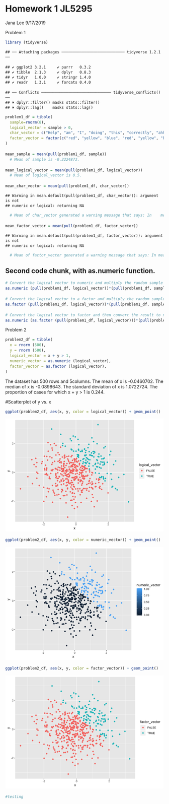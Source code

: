 Homework 1 JL5295
================
Jana Lee
9/17/2019

Problem
    1

``` r
library (tidyverse)
```

    ## ── Attaching packages ──────────────────────────── tidyverse 1.2.1 ──

    ## ✔ ggplot2 3.2.1     ✔ purrr   0.3.2
    ## ✔ tibble  2.1.3     ✔ dplyr   0.8.3
    ## ✔ tidyr   1.0.0     ✔ stringr 1.4.0
    ## ✔ readr   1.3.1     ✔ forcats 0.4.0

    ## ── Conflicts ─────────────────────────────── tidyverse_conflicts() ──
    ## ✖ dplyr::filter() masks stats::filter()
    ## ✖ dplyr::lag()    masks stats::lag()

``` r
problem1_df = tibble(
  sample=rnorm(8),
  logical_vector = sample > 0,
  char_vector = c("Help", "am", "I", "doing", "this", "correctly", "ahh", "ahh"),
  factor_vector = factor(c("red", "yellow", "blue", "red", "yellow", "blue","red", "red"))
)

mean_sample = mean(pull(problem1_df, sample))
  # Mean of sample is -0.2224873.

mean_logical_vector = mean(pull(problem1_df, logical_vector))
  # Mean of logical_vector is 0.5.

mean_char_vector = mean(pull(problem1_df, char_vector))
```

    ## Warning in mean.default(pull(problem1_df, char_vector)): argument is not
    ## numeric or logical: returning NA

``` r
  # Mean of char_vector generated a warning message that says: In    mean.default(pull(problem1_df, char_vector)) :argument is not      numeric or logical: returning NA.

mean_factor_vector = mean(pull(problem1_df, factor_vector))
```

    ## Warning in mean.default(pull(problem1_df, factor_vector)): argument is not
    ## numeric or logical: returning NA

``` r
  # Mean of factor_vector generated a warning message that says: In mean.default(pull(problem1_df, char_vector)) : argument is not numeric or logical: returning NA.
```

## Second code chunk, with as.numeric function.

``` r
# Convert the logical vector to numeric and multiply the random sample by the result.
as.numeric (pull(problem1_df, logical_vector))*(pull(problem1_df, sample))

# Convert the logical vector to a factor and multiply the random sample by the result.
as.factor (pull(problem1_df, logical_vector))*(pull(problem1_df, sample))

# Convert the logical vector to factor and then convert the result to nnumeric and then multiply the random sample by the result.
as.numeric (as.factor (pull(problem1_df, logical_vector)))*(pull(problem1_df, sample))
```

Problem 2

``` r
problem2_df = tibble(
  x = rnorm (500),
  y = rnorm (500),
  logical_vector = x + y > 1,
  numeric_vector = as.numeric (logical_vector),
  factor_vector = as.factor (logical_vector),
)
```

The dataset has 500 rows and 5columns. The mean of x is -0.0460702. The
median of x is -0.0898643. The standard deviation of x is 1.0722724. The
proportion of cases for which x + y \> 1 is 0.244.

\#Scatterplot of y vs. x

``` r
ggplot(problem2_df, aes(x, y, color = logical_vector)) + geom_point()
```

![](p8105_hw1_jl5295_files/figure-gfm/unnamed-chunk-3-1.png)<!-- -->

``` r
ggplot(problem2_df, aes(x, y, color = numeric_vector)) + geom_point()
```

![](p8105_hw1_jl5295_files/figure-gfm/unnamed-chunk-3-2.png)<!-- -->

``` r
ggplot(problem2_df, aes(x, y, color = factor_vector)) + geom_point()
```

![](p8105_hw1_jl5295_files/figure-gfm/unnamed-chunk-3-3.png)<!-- -->

``` r
#testing
```
